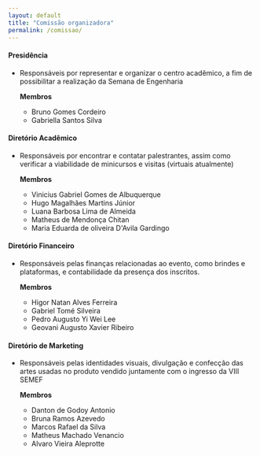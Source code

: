 ```yaml
---
layout: default
title: "Comissão organizadora"
permalink: /comissao/
---
```


#### **Presidência**
  
  * Responsáveis por representar e organizar o centro acadêmico, a fim de possibilitar a realização da Semana de Engenharia

    **Membros**

    * Bruno Gomes Cordeiro
    * Gabriella Santos Silva

#### **Diretório Acadêmico**

  * Responsáveis por encontrar e contatar palestrantes, assim como verificar a viabilidade de minicursos e visitas (virtuais atualmente)

    **Membros**
  
    * Vinicius Gabriel Gomes de Albuquerque
    * Hugo Magalhães Martins Júnior
    * Luana Barbosa Lima de Almeida
    * Matheus de Mendonça Chitan
    * Maria Eduarda de oliveira D'Avila Gardingo

#### **Diretório Financeiro**
  
  * Responsáveis pelas finanças relacionadas ao evento, como brindes e plataformas, e contabilidade da presença dos inscritos.

    **Membros**
  
    * Higor Natan Alves Ferreira
    * Gabriel Tomé Silveira
    * Pedro Augusto Yi Wei Lee
    * Geovani Augusto Xavier Ribeiro

#### **Diretório de Marketing**

  * Responsáveis pelas identidades visuais, divulgação e confecção das artes usadas no produto vendido juntamente com o ingresso da VIII SEMEF

    **Membros**
  
    * Danton de Godoy Antonio
    * Bruna Ramos Azevedo
    * Marcos Rafael da Silva
    * Matheus Machado Venancio
    * Alvaro Vieira Aleprotte
 
